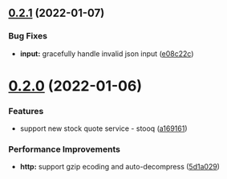 ## [0.2.1](https://github.com/mrl5/rs-tickers/compare/v0.2.0...v0.2.1) (2022-01-07)


### Bug Fixes

* **input:** gracefully handle invalid json input ([e08c22c](https://github.com/mrl5/rs-tickers/commit/e08c22ce319516da1b2a6d906a2e2aa4b15c30c1))



# [0.2.0](https://github.com/mrl5/rs-tickers/compare/v0.1.0...v0.2.0) (2022-01-06)


### Features

* support new stock quote service - stooq ([a169161](https://github.com/mrl5/rs-tickers/commit/a16916144156dc7ad23e67b96a4f0eb793501b50))


### Performance Improvements

* **http:** support gzip ecoding and auto-decompress ([5d1a029](https://github.com/mrl5/rs-tickers/commit/5d1a029d68e47f1f68eff064954883e684129bbf))




